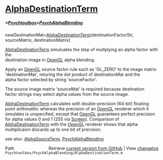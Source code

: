 # [AlphaDestinationTerm](AlphaDestinationTerm)
##### >[Psychtoolbox](Psychtoolbox)>[PsychAlphaBlending](PsychAlphaBlending)

newDestinationMat=[AlphaDestinationTerm](AlphaDestinationTerm)(destinationFactorStr, sourceMatrix, destinationMatrix)  
  
[AlphaDestinationTerm](AlphaDestinationTerm) simuluates the step of multplying an alpha factor with the  
destination image in [OpenGL](OpenGL) alpha blending.      
  
Apply an [OpenGL](OpenGL) source factor rule such as 'GL\_ZERO' to the image matrix  
'destinationMat', returing the dot product of destinationMat and the  
alpha factor selected by string 'sourceFactor'.    
  
The source image matrix 'sourceMat' is required because destination  
factor strings may select alpha values from the source image.  
  
[AlphaDestinationTerm](AlphaDestinationTerm) calculates with double-precision (64-bit) floating  
point arithmatitic whereas the precision of an [OpenGL](OpenGL) renderer which it  
simulates is unspecified, except that [OpenGL](OpenGL) guarantees perfect precision  
for alpha values 0 and 1 (255 via [Screen](Screen)).  Comparison of  
[AlphaDestinationTerm](AlphaDestinationTerm) with the [OpenGL](OpenGL) renderer shows that alpha  
multiplicaion discards up to one bit of precision.    
  
see also: [AlphaSourceTerm](AlphaSourceTerm), [PsychAlphaBlending](PsychAlphaBlending)  




<div class="code_header" style="text-align:right;">
  <span style="float:left;">Path&nbsp;&nbsp;</span> <span class="counter">Retrieve <a href=
  "https://raw.github.com/Psychtoolbox-3/Psychtoolbox-3/beta/Psychtoolbox/PsychAlphaBlending/AlphaDestinationTerm.m">current version from GitHub</a> | View <a href=
  "https://github.com/Psychtoolbox-3/Psychtoolbox-3/commits/beta/Psychtoolbox/PsychAlphaBlending/AlphaDestinationTerm.m">changelog</a></span>
</div>
<div class="code">
  <code>Psychtoolbox/PsychAlphaBlending/AlphaDestinationTerm.m</code>
</div>

